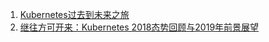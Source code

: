 1. [Kubernetes过去到未来之旅](https://blog.giantswarm.io/kubernetes-and-giantswarm-in-2018/)
2. [继往方可开来：Kubernetes 2018态势回顾与2019年前景展望](https://mp.weixin.qq.com/s/aLJsAWLQOilocAOZ9fuWDw)